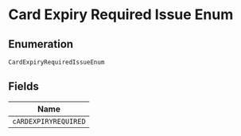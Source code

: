 
# Card Expiry Required Issue Enum

## Enumeration

`CardExpiryRequiredIssueEnum`

## Fields

| Name |
|  --- |
| `cARDEXPIRYREQUIRED` |

